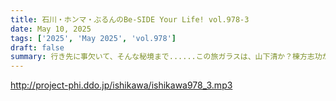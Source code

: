 ```yaml
---
title: 石川・ホンマ・ぶるんのBe-SIDE Your Life! vol.978-3
date: May 10, 2025
tags: ['2025', 'May 2025', 'vol.978']
draft: false
summary: 行き先に事欠いて、そんな秘境まで......この旅ガラスは、山下清か？棟方志功か？そのうち何か意外なモノに化けるやもしれません。みなさんもご旅行の際は、道中お気を付けて楽しんでください。
---
```


http://project-phi.ddo.jp/ishikawa/ishikawa978_3.mp3